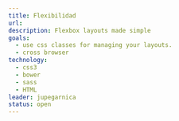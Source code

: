 ```yaml
---
title: Flexibilidad
url:
description: Flexbox layouts made simple
goals:
  - use css classes for managing your layouts.
  - cross browser
technology:
  - css3
  - bower
  - sass
  - HTML
leader: jupegarnica
status: open
---
```

